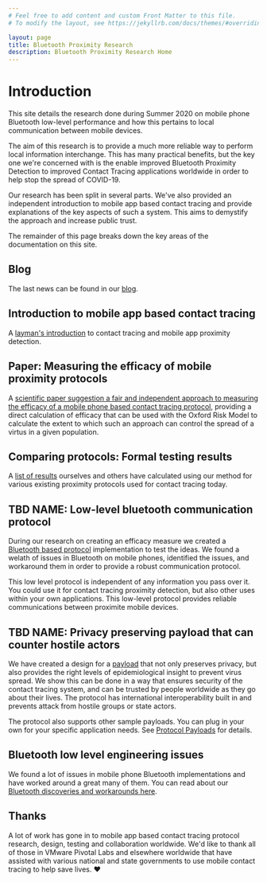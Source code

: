 ```yaml
---
# Feel free to add content and custom Front Matter to this file.
# To modify the layout, see https://jekyllrb.com/docs/themes/#overriding-theme-defaults

layout: page
title: Bluetooth Proximity Research
description: Bluetooth Proximity Research Home
---
```


# Introduction

This site details the research done during Summer 2020 on mobile phone Bluetooth low-level performance and how this pertains to local communication between mobile devices.

The aim of this research is to provide a much more reliable way to perform local information interchange. This has many practical benefits, but the key one we're concerned with is the enable improved Bluetooth Proximity Detection to improved Contact Tracing applications worldwide in order to help stop the spread of COVID-19.

Our research has been split in several parts. We've also provided an independent introduction to mobile app based contact tracing and provide explanations of the key aspects of such a system. This aims to demystify the approach and increase public trust.

The remainder of this page breaks down the key areas of the documentation on this site.

## Blog

The last news can be found in our [blog](./blog).

## Introduction to mobile app based contact tracing

A [layman's introduction](./background) to contact tracing and mobile app proximity detection.

## Paper: Measuring the efficacy of mobile proximity protocols

A [scientific paper suggestion a fair and independent approach to measuring the efficacy of a mobile phone based contact tracing protocol](./paper), providing a direct calculation of efficacy that can be used with the Oxford Risk Model to calculate the extent to which such an approach can control the spread of a virtus in a given population.

## Comparing protocols: Formal testing results

A [list of results](./results) ourselves and others have calculated using our method for various existing proximity protocols used for contact tracing today.

## TBD NAME: Low-level bluetooth communication protocol

During our research on creating an efficacy measure we created a [Bluetooth based protocol](./protocol) implementation to test the ideas. We found a welath of issues in Bluetooth on mobile phones, identified the issues, and workaround them in order to provide a robust communication protocol. 

This low level protocol is independent of any information you pass over it. You could use it for contact tracing proximity detection, but also other uses within your own applications. This low-level protocol provides reliable communications between proximite mobile devices.

## TBD NAME: Privacy preserving payload that can counter hostile actors

We have created a design for a [payload](./payload) that not only preserves privacy, but also provides the right levels of epidemiological insight to prevent virus spread. We show this can be done in a way that ensures security of the contact tracing system, and can be trusted by people worldwide as they go about their lives. The protocol has international interoperability built in and prevents attack from hostile groups or state actors.

The protocol also supports other sample payloads. You can plug in your own for your specific application needs. See [Protocol Payloads](./protocol/payloads) for details.

## Bluetooth low level engineering issues

We found a lot of issues in mobile phone Bluetooth implementations and have worked around a great many of them. You can read about our [Bluetooth discoveries and workarounds here](./bluetooth).

## Thanks

A lot of work has gone in to mobile app based contact tracing protocol research, design, testing and collaboration worldwide. We'd like to thank all of those in VMware Pivotal Labs and elsewhere worldwide that have assisted with various national and state governments to use mobile contact tracing to help save lives. ❤️

